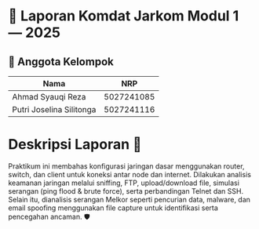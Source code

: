# 📄 Laporan Komdat Jarkom Modul 1 — 2025

## 👥 Anggota Kelompok

| Nama                     | NRP         |
|--------------------------|------------|
| Ahmad Syauqi Reza        | 5027241085 |
| Putri Joselina Silitonga | 5027241116 |

# Deskripsi Laporan 📝

Praktikum ini membahas konfigurasi jaringan dasar menggunakan router, switch, dan client untuk koneksi antar node dan internet. Dilakukan analisis keamanan jaringan melalui sniffing, FTP, upload/download file, simulasi serangan (ping flood & brute force), serta perbandingan Telnet dan SSH. Selain itu, dianalisis serangan Melkor seperti pencurian data, malware, dan email spoofing menggunakan file capture untuk identifikasi serta pencegahan ancaman. 🛡️

